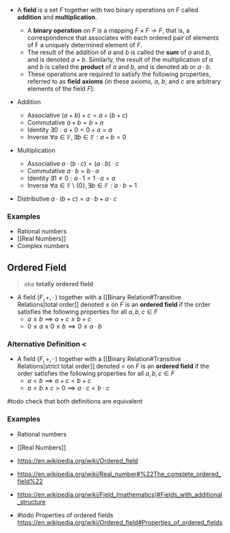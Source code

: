 
- A **field** is a set $F$ together with two binary operations on $F$ called **addition** and **multiplication**.
	- A **binary operation** on $F$ is a mapping $F × F → F$, that is, a correspondence that associates with each ordered pair of elements of F a uniquely determined element of $F$.
	- The result of the addition of $a$ and $b$ is called the **sum** of $a$ and $b$, and is denoted $a + b$. Similarly, the result of the multiplication of $a$ and $b$ is called the **product** of $a$ and $b$, and is denoted ab or $a ⋅ b$. 
	- These operations are required to satisfy the following properties, referred to as **field axioms** (in these axioms, $a$, $b$, and $c$ are arbitrary elements of the field $F$):

- Addition
	- Associative $(a+b)+c = a+(b+c)$
	- Commutative $a+b=b+a$
	- Identity $\exists{0}:a + 0 = 0 + a = a$
	- Inverse $\forall a \in \mathbb{F}, \exists b \in \mathbb{F} : a + b = 0$
- Multiplication
	- Associative $a · (b · c) = (a · b) · c$
	- Commutative $a · b = b · a$
	- Identity $∃ 1 \neq 0 : a · 1 = 1 · a = a$
	- Inverse $\forall a \in \mathbb{F} \setminus \{0\}, \exists b \in \mathbb{F} : a \cdot b = 1$
- Distributive $a · (b + c) = a · b + a · c$

### Examples

- Rational numbers
- [[Real Numbers]]
- Complex numbers

## Ordered Field

>aka **totally ordered field**

- A field $(F,+,\cdot \,)$ together with a [[Binary Relation#Transitive Relations|total order]] denoted $\leq$ on $F$ is an **ordered field** if the order satisfies the following properties for all $\displaystyle a,b,c\in F$
	- $a\leq b\implies a+c\leq b+c$
	- $0\leq a\land 0\leq b\implies 0\leq a\cdot b$

### Alternative Definition $<$

- A field $(F,+,\cdot \,)$ together with a [[Binary Relation#Transitive Relations|strict total order]] denoted $<$ on $F$ is an **ordered field** if the order satisfies the following properties for all $\displaystyle a,b,c\in F$
	- $a<b\implies a+c<b+c$
	- $a<b \land c>0\implies a \cdot c<b \cdot c$

#todo check that both definitions are equivalent

### Examples

- Rational numbers
- [[Real Numbers]]



- https://en.wikipedia.org/wiki/Ordered_field
- https://en.wikipedia.org/wiki/Real_number#%22The_complete_ordered_field%22
- https://en.wikipedia.org/wiki/Field_(mathematics)#Fields_with_additional_structure
- #todo Properties of ordered fields https://en.wikipedia.org/wiki/Ordered_field#Properties_of_ordered_fields


